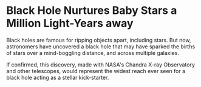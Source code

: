 # Black Hole Nurtures Baby Stars a Million Light-Years away

Black holes are famous for ripping objects apart, including stars.  But now, astronomers have uncovered a black hole that may have sparked the births of stars over a mind-boggling distance, and across multiple galaxies.

If confirmed, this discovery, made with NASA's Chandra X-ray Observatory and other telescopes, would represent the widest reach ever seen for a black hole acting as a stellar kick-starter.
